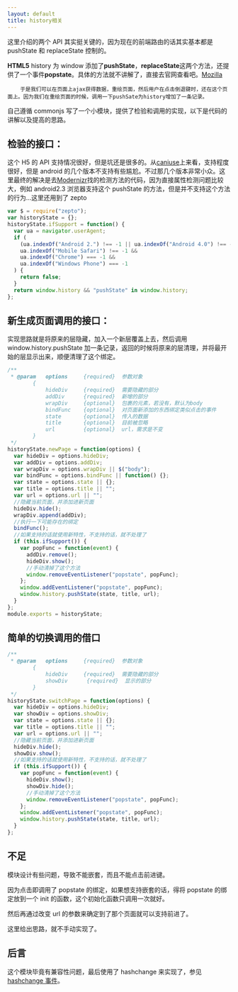 ```yaml
---
layout: default
title: history相关
---
```


这里介绍的两个 API 其实挺关键的，因为现在的前端路由的话其实基本都是 pushState 和 replaceState 控制的。

**HTML5** history 为 window 添加了**pushState**，**replaceState**这两个方法，还提供了一个事件**popstate**。具体的方法就不讲解了，直接去官网查看吧。[Mozilla](https://developer.mozilla.org/en-US/docs/Web/API/History_API)

    	于是我们可以在页面上ajax获得数据，重绘页面，然后用户在点击倒退键时，还在这个页面上。因为我们在重绘页面的时候，调用一下pushSate为history增加了一条记录。

自己遵循 commonjs 写了一个小模块，提供了检验和调用的实现，以下是代码的讲解以及提高的思路。

## 检验的接口：

这个 H5 的 API 支持情况很好，但是坑还是很多的。从[caniuse](http://caniuse.com/#search=pushstate)上来看，支持程度很好，但是 android 的几个版本不支持有些尴尬。不过那几个版本非常小众。这里最终的解决是去[Modernizr](https://modernizr.com/)找的检测方法的代码，因为直接属性检测问题比较大，例如 android2.3 浏览器支持这个 pushState 的方法，但是并不支持这个方法的行为...这里还用到了 zepto

```javascript
var $ = require("zepto");
var historyState = {};
historyState.ifSupport = function() {
  var ua = navigator.userAgent;
  if (
    (ua.indexOf("Android 2.") !== -1 || ua.indexOf("Android 4.0") !== -1) &&
    ua.indexOf("Mobile Safari") !== -1 &&
    ua.indexOf("Chrome") === -1 &&
    ua.indexOf("Windows Phone") === -1
  ) {
    return false;
  }
  return window.history && "pushState" in window.history;
};
```

## 新生成页面调用的接口：

实现思路就是将原来的层隐藏，加入一个新层覆盖上去，然后调用 window.history.pushState 加一条记录，返回的时候将原来的层清理，并将最开始的层显示出来，顺便清理了这个绑定。

```javascript
/**
 * @param   options     {required}  参数对象
        {
            hideDiv     {required}  需要隐藏的部分
            addDiv      {required}  新增的部分
            wrapDiv     {optional}  包裹的元素，若没有，默认为body
            bindFunc    {optional}  对页面新添加的东西绑定类似点击的事件
            state       {optional}  传入的数据
            title       {optional}  目前被忽略
            url         {optional}  url，需求是不变
        }
 */
historyState.newPage = function(options) {
  var hideDiv = options.hideDiv;
  var addDiv = options.addDiv;
  var wrapDiv = options.wrapDiv || $("body");
  var bindFunc = options.bindFunc || function() {};
  var state = options.state || {};
  var title = options.title || "";
  var url = options.url || "";
  //隐藏当前页面，并添加进新页面
  hideDiv.hide();
  wrapDiv.append(addDiv);
  //执行一下可能存在的绑定
  bindFunc();
  //如果支持的话就使用新特性，不支持的话，就不处理了
  if (this.ifSupport()) {
    var popFunc = function(event) {
      addDiv.remove();
      hideDiv.show();
      //手动清掉了这个方法
      window.removeEventListener("popstate", popFunc);
    };
    window.addEventListener("popstate", popFunc);
    window.history.pushState(state, title, url);
  }
};
module.exports = historyState;
```

## 简单的切换调用的借口

```javascript
/**
 * @param   options     {required}  参数对象
        {
            hideDiv     {required}  需要隐藏的部分
            showDiv      {required}  显示的部分
        }
 */
historyState.switchPage = function(options) {
  var hideDiv = options.hideDiv;
  var showDiv = options.showDiv;
  var state = options.state || {};
  var title = options.title || "";
  var url = options.url || "";
  //隐藏当前页面，并添加进新页面
  hideDiv.hide();
  showDiv.show();
  //如果支持的话就使用新特性，不支持的话，就不处理了
  if (this.ifSupport()) {
    var popFunc = function(event) {
      hideDiv.show();
      showDiv.hide();
      //手动清掉了这个方法
      window.removeEventListener("popstate", popFunc);
    };
    window.addEventListener("popstate", popFunc);
    window.history.pushState(state, title, url);
  }
};
```

## 不足

模块设计有些问题，导致不能嵌套，而且不能点击前进键。

因为点击即调用了 popstate 的绑定，如果想支持嵌套的话，得将 popstate 的绑定放到一个 init 的函数，这个初始化函数只调用一次就好。

然后再通过改变 url 的参数来确定到了那个页面就可以支持前进了。

这里给出思路，就不手动实现了。

## 后言

这个模块毕竟有兼容性问题，最后使用了 hashchange 来实现了，参见[hashchange 事件](https://github.com/panyifei/learning/blob/master/HTML5/hashchange事件.md)。
